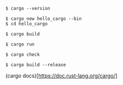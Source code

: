 ```
$ cargo --version
```

```
$ cargo new hello_cargo --bin
$ cd hello_cargo
```

```
$ cargo build
```

```
$ cargo run
```

```
$ cargo check
```

```
$ cargo build --release
```

(cargo docs)[https://doc.rust-lang.org/cargo/]
